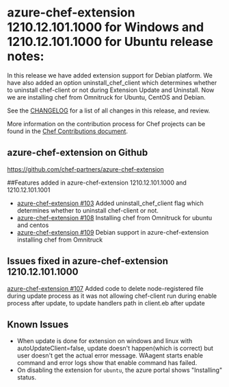 <!---
This file is reset every time a new release is done. The contents of this file are for the currently unreleased version.

Example Note:

## Example Heading
Details about the thing that changed that needs to get included in the Release Notes in markdown.
-->

# azure-chef-extension 1210.12.101.1000 for Windows and 1210.12.101.1000 for Ubuntu release notes:
In this release we have added extension support for Debian platform. We have also added an option uninstall_chef_client which determines whether to uninstall chef-client or not during Extension Update and Uninstall. Now we are installing chef from Omnitruck for Ubuntu, CentOS and Debian.

See the [CHANGELOG](https://github.com/chef-partners/azure-chef-extension/blob/master/CHANGELOG.md) for a list of all changes in this release, and review.

More information on the contribution process for Chef projects can be found in the [Chef Contributions document](https://docs.chef.io/community_contributions.html).

## azure-chef-extension on Github
https://github.com/chef-partners/azure-chef-extension

##Features added in azure-chef-extension 1210.12.101.1000 and 1210.12.101.1001
* [azure-chef-extension #103](https://github.com/chef-partners/azure-chef-extension/pull/103) Added uninstall_chef_client flag which determines whether to uninstall chef-client or not.
* [azure-chef-extension #108](https://github.com/chef-partners/azure-chef-extension/pull/108) Installing chef from Omnitruck for ubuntu and centos
* [azure-chef-extension #109](https://github.com/chef-partners/azure-chef-extension/pull/109) Debian support in azure-chef-extension installing chef from Omnitruck 

## Issues fixed in azure-chef-extension 1210.12.101.1000
[azure-chef-extension #107](https://github.com/chef-partners/azure-chef-extension/pull/107) Added code to delete node-registered file during update process as it was not allowing chef-client run during enable process after update, to update handlers path in client.eb after update

## Known Issues
* When update is done for extension on windows and linux with autoUpdateClient=false, update doesn't happen(which is correct) but user doesn't get the actual error message. WAagent starts enable command and error logs show that enable command has failed.
* On disabling the extension for `ubuntu`, the azure portal shows "Installing" status.
